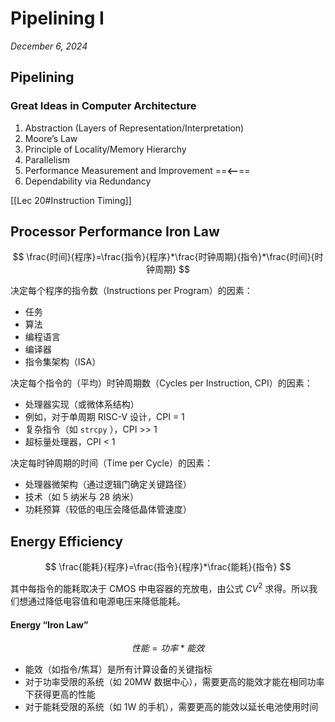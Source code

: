 # Pipelining I

*December 6, 2024*

## Pipelining

### Great Ideas in Computer Architecture

1. Abstraction (Layers of Representation/Interpretation) 
2. Moore’s Law 
3. Principle of Locality/Memory Hierarchy 
4. Parallelism 
5. Performance Measurement and Improvement ==**<--**==
6. Dependability via Redundancy

[[Lec 20#Instruction Timing]] 

## Processor Performance Iron Law

$$
\frac{时间}{程序}=\frac{指令}{程序}*\frac{时钟周期}{指令}*\frac{时间}{时钟周期} 
$$

决定每个程序的指令数（Instructions per Program）的因素：

- 任务
- 算法
- 编程语言
- 编译器
- 指令集架构（ISA）

决定每个指令的（平均）时钟周期数（Cycles per Instruction, CPI）的因素：

- 处理器实现（或微体系结构）
- 例如，对于单周期 RISC-V 设计，CPI = 1
- 复杂指令（如 `strcpy` ），CPI >> 1
- 超标量处理器，CPI < 1

决定每时钟周期的时间（Time per Cycle）的因素：

- 处理器微架构（通过逻辑门确定关键路径）
- 技术（如 5 纳米与 28 纳米）
- 功耗预算（较低的电压会降低晶体管速度）

## Energy Efficiency

$$
\frac{能耗}{程序}=\frac{指令}{程序}*\frac{能耗}{指令}
$$

其中每指令的能耗取决于 CMOS 中电容器的充放电，由公式 $CV^2$ 求得。所以我们想通过降低电容值和电源电压来降低能耗。

#### Energy “Iron Law”

$$
性能=功率*能效
$$

- 能效（如指令/焦耳）是所有计算设备的关键指标
- 对于功率受限的系统（如 20MW 数据中心），需要更高的能效才能在相同功率下获得更高的性能
- 对于能耗受限的系统（如 1W 的手机），需要更高的能效以延长电池使用时间
